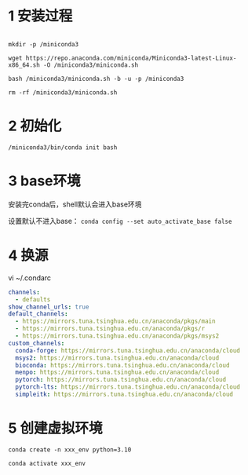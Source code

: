 

# 1 安装过程

```

mkdir -p /miniconda3

wget https://repo.anaconda.com/miniconda/Miniconda3-latest-Linux-x86_64.sh -O /miniconda3/miniconda.sh

bash /miniconda3/miniconda.sh -b -u -p /miniconda3

rm -rf /miniconda3/miniconda.sh

```


# 2 初始化

`/miniconda3/bin/conda init bash`

# 3 base环境

安装完conda后，shell默认会进入base环境

设置默认不进入base： `conda config --set auto_activate_base false`


# 4 换源

vi ~/.condarc

```yaml
channels:
  - defaults
show_channel_urls: true
default_channels:
  - https://mirrors.tuna.tsinghua.edu.cn/anaconda/pkgs/main
  - https://mirrors.tuna.tsinghua.edu.cn/anaconda/pkgs/r
  - https://mirrors.tuna.tsinghua.edu.cn/anaconda/pkgs/msys2
custom_channels:
  conda-forge: https://mirrors.tuna.tsinghua.edu.cn/anaconda/cloud
  msys2: https://mirrors.tuna.tsinghua.edu.cn/anaconda/cloud
  bioconda: https://mirrors.tuna.tsinghua.edu.cn/anaconda/cloud
  menpo: https://mirrors.tuna.tsinghua.edu.cn/anaconda/cloud
  pytorch: https://mirrors.tuna.tsinghua.edu.cn/anaconda/cloud
  pytorch-lts: https://mirrors.tuna.tsinghua.edu.cn/anaconda/cloud
  simpleitk: https://mirrors.tuna.tsinghua.edu.cn/anaconda/cloud
```


# 5 创建虚拟环境

```shell
conda create -n xxx_env python=3.10

conda activate xxx_env
```

